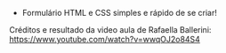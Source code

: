- Formulário HTML e CSS simples e rápido de se criar!



Créditos e resultado da video aula de Rafaella Ballerini:
https://www.youtube.com/watch?v=wwqOJ2o84S4